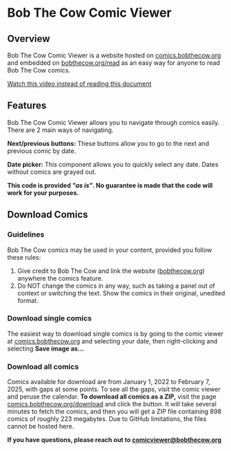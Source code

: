 # Bob The Cow Comic Viewer
## Overview

Bob The Cow Comic Viewer is a website hosted on [comics.bobthecow.org](comics.bobthecow.org) and embedded on [bobthecow.org/read](bobthecow.org/read) as an easy way for anyone to read Bob The Cow comics.

[Watch this video instead of reading this document](https://github.com/user-attachments/assets/a099f74c-9f05-4573-a627-497b8683cd3f)

## Features
Bob The Cow Comic Viewer allows you to navigate through comics easily.
There are 2 main ways of navigating.

**Next/previous buttons:** These buttons allow you to go to the next and previous comic by date.

**Date picker:** This component allows you to quickly select any date. Dates without comics are grayed out.

**This code is provided *"as is"*. No guarantee is made that the code will work for your purposes.**

## Download Comics

### Guidelines
Bob The Cow comics may be used in your content, provided you follow these rules:
1. Give credit to Bob The Cow and link the website ([bobthecow.org](bobthecow.org)) anywhere the comics feature.
2. Do NOT change the comics in any way, such as taking a panel out of context or switching the text. Show the comics in their original, unedited format.
### Download single comics
The easiest way to download single comics is by going to the comic viewer at [comics.bobthecow.org](comics.bobthecow.org) and selecting your date, then right-clicking and selecting **Save image as...**
### Download all comics
Comics available for download are from January 1, 2022 to February 7, 2025, with gaps at some points. To see all the gaps, visit the comic viewer and peruse the calendar.
**To download all comics as a ZIP,** visit the page [comics.bobthecow.org/download](comics.bobthecow.org/download) and click the button. It will take several minutes to fetch the comics, and then you will get a ZIP file containing 898 comics of roughly 223 megabytes. Due to GitHub limitations, the files cannot be hosted here.

**If you have questions, please reach out to [comicviewer@bobthecow.org](mailto:comicviewer@bobthecow.org)**
